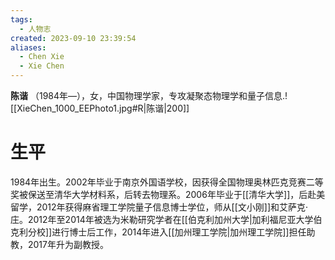 ```yaml
---
tags:
  - 人物志
created: 2023-09-10 23:39:54
aliases:
  - Chen Xie
  - Xie Chen
---
```


**陈谐** （1984年—），女，中国物理学家，专攻凝聚态物理学和量子信息.![[XieChen_1000_EEPhoto1.jpg#R|陈谐|200]]
# 生平

1984年出生。2002年毕业于南京外国语学校，因获得全国物理奥林匹克竞赛二等奖被保送至清华大学材料系，后转去物理系。2006年毕业于[[清华大学]]，后赴美留学，2012年获得麻省理工学院量子信息博士学位，师从[[文小刚]]和艾萨克·庄。2012年至2014年被选为米勒研究学者在[[伯克利加州大学|加利福尼亚大学伯克利分校]]进行博士后工作，2014年进入[[加州理工学院|加州理工学院]]担任助教，2017年升为副教授。
